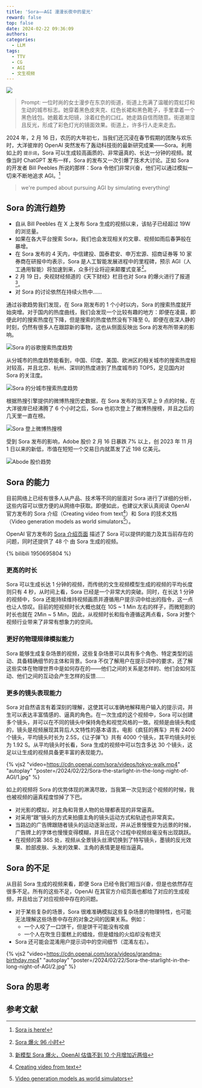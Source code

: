 ```yaml
---
title: 'Sora——AGI 漫漫长夜中的星光'
reward: false
top: false
date: 2024-02-22 09:36:09
authors:
categories:
  - LLM
tags:
  - TTV
  - CG
  - AGI
  - 文生视频
---
```


![](1.jpg)

> Prompt: 一位时尚的女士漫步在东京的街道，街道上充满了温暖的霓虹灯和生动的城市标志。她穿着黑色皮夹克、红色长裙和黑色靴子，手里拿着一个黑色钱包。她戴着太阳镜，涂着红色的口红。她走路自信而随意。街道潮湿且反光，形成了彩色灯光的镜面效果。街道上，许多行人走来走去。

2024 年，2 月 16 日，农历的大年初七，当我们还沉浸在春节假期的团聚与欢乐时，大洋彼岸的 OpenAI 突然发布了轰动科技街的最新研究成果——Sora。利用如上的 `提示词`，Sora 可以生成较高画质的、非常逼真的、长达一分钟的视频。就像当时 ChatGPT 发布一样，Sora 的发布又一次引爆了技术大讨论。正如 Sora 的开发者 Bill Peebles 所说的那样：Sora 令他们非常兴奋，他们可以通过模拟一切来不断地追求 AGI。[^billpeeb]

> we're pumped about pursuing AGI by simulating everything! 

<!--more-->

## Sora 的流行趋势
* 自从 Bill Peebles 在 X 上发布 Sora 生成的视频以来，该帖子已经超过 19W 的浏览量。
* 如果在各大平台搜索 Sora，我们也会发现相关的文章、视频如雨后春笋般在暴增。
* 在 Sora 发布的 4 天内，中信建投、国泰君安、申万宏源、招商证券等 10 家券商在研报中均表示，Sora 是人工智能发展进程中的里程碑，预示 AGI（人工通用智能）将加速到来，众多行业将迎来颠覆式变革[^cctv_sora]。
* 2 月 19 日，央视财经频道的《天下财经》栏目也对 Sora 的爆火进行了报道[^cctv_2]。
* 对 Sora 的讨论依然在持续火热中……

通过谷歌趋势我们发现，在 Sora 刚发布的 1 个小时以内，Sora 的搜索热度就开始突增。对于国内的热度曲线，我们会发现一个比较有趣的地方：即便在凌晨，即便此时的搜索热度在下降，但是搜索的热度依然没有下降至 0。即便在夜深人静的时刻，仍然有很多人在跟踪新的事物，这也从侧面反映出 Sora 的发布所带来的影响。

![Sora 的谷歌搜索热度趋势](sora_google_trend.png)

从分城市的热度趋势能看到，中国、印度、美国、欧洲区的相关城市的搜索热度相对较高，并且北京、杭州、深圳的热度进到了热度城市的 TOP5，足见国内对 Sora 的关注度。

![Sora 的分城市搜索热度趋势](sora_hot_city.png)

根据热搜引擎提供的微博热搜历史数据，在 Sora 发布的当天早上 9 点的时候，在大洋彼岸已经沸腾了 6 个小时之后，Sora 也初次登上了微博热搜榜，并且之后的几天里一直在榜。

![Sora 登上微博热搜榜](Sora_weibo_hot_search.png)

受到 Sora 发布的影响，Adobe 股价 2 月 16 日暴跌 7% 以上，创 2023 年 11 月 1 日以来的新低，市值在短短一个交易日内就蒸发了近 198 亿美元。

![Abode 股价趋势](adobe_stock.png)

## Sora 的能力
目前网络上已经有很多人从产品、技术等不同的层面对 Sora 进行了详细的分析，这些内容可以很方便的从网络中获取。即便如此，也建议大家认真阅读 OpenAI 官方发布的 Sora 介绍（Creating video from text[^sora_homepage]）和 Sora 的技术文档（Video generation models as world simulators[^sora_tr]）。

OpenAI 官方发布的 [Sora 介绍页面](https://openai.com/sora) 描述了 Sora 可以提供的能力及其当前存在的问题，同时还提供了 48 个 由 Sora 生成的视频。

{% bilibili 1950695804 %}

### 更高的时长
Sora 可以生成长达 1 分钟的视频，而传统的文生视频模型生成的视频的平均长度则只有 4 秒，从时间上看，Sora 已经是一个非常大的突破。同时，在长达 1 分钟的视频中，Sora 还能持续维持视频画质并遵循用户提示词中给出的指令，这一点也让人惊叹。目前的短视频时长大概也就在 10S ~ 1 Min 左右的样子，而微短剧的时长也就在 2Min ~ 5 Min，因此，从视频时长和指令遵循这两点看，Sora 对整个视频行业带来了非常有想象力的空间。

### 更好的物理规律模拟能力
Sora 能够生成复杂场景的视频，这些复杂场景可以具有多个角色、特定类型的运动、具备精确细节的主体和背景。Sora 不仅了解用户在提示词中的要求，还了解这些实体在物理世界中是如何存在的——他们之间的关系是怎样的、他们会如何互动、他们之间的互动会产生怎样的反馈……

### 更多的镜头表现能力
Sora 对自然语言有着深刻的理解，这使其可以准确地解释用户输入的提示词，并生可以表达丰富情感的、逼真的角色。在一次生成的这个视频中，Sora 可以创建多个镜头，并可以在不同的镜头中保持角色和视觉风格的一致。视频是由镜头构成的，镜头是视频展现其背后人文特性的基本语言。电影《疯狂的赛车》共有 2400 个镜头，平均镜头时长为 2.5S，《让子弹飞》共有 4000 个镜头，其平均镜头时长为 1.92 S。从平均镜头时长看，Sora 生成的视频中可以包含多达 30 个镜头，这足以让生成的视频具备更丰富的表现能力。

{% vjs2 
"video=https://cdn.openai.com/sora/videos/tokyo-walk.mp4" "autoplay" "poster=/2024/02/22/Sora-the-starlight-in-the-long-night-of-AGI/1.jpg"
%}

如上的视频将 Sora 的优势体现的淋漓尽致，当我第一次见到这个视频的时候，我也被视频的逼真程度惊掉了下巴。
* 对光影的模拟，对主角和背景人物的处理都表现的非常逼真。
* 对采用“跟”镜头的方式来拍摄主角的镜头运动方式和轨迹也非常真实。
* 当路边的广告牌跟随者镜头的运动逐渐出现，并从近景慢慢变为远景的时候，广告牌上的字体也慢慢变得模糊，并且在这个过程中视频丝毫没有出现跳跃。
* 在视频的第 36S 处，视频从全景镜头丝滑切换到了特写镜头，墨镜的反光效果、脸部皮肤、头发的效果、主角的表情更是相当逼真。


## Sora 的不足
从目前 Sora 生成的视频来看，即便 Sora 已经令我们相当兴奋，但是也依然存在很多不足。所有的这些不足，OpenAI 在其官方介绍页面也都给了对应的生成视频，并且给出了对应视频中存在的问题。
* 对于某些复杂的场景，Sora 很难准确模拟这些复杂场景的物理特性，也可能无法理解这些场景中存在的对象之间的因果关系。例如：
    * 一个人咬了一口饼干，但是饼干可能没有咬痕
    * 一个人在吹生日蛋糕上的蜡烛，但是蜡烛的火焰却没有熄灭
* Sora 还可能会混淆用户提示词中的空间细节（混淆左右）。

{% vjs2 
"video=https://cdn.openai.com/sora/videos/grandma-birthday.mp4" "autoplay" "poster=/2024/02/22/Sora-the-starlight-in-the-long-night-of-AGI/2.jpg"
%}

## Sora 的思考

## 参考文献
[^billpeeb]: [Sora is here!](https://twitter.com/billpeeb/status/1758194105111269697?s=20)
[^cctv_sora]: [Sora 爆火 96 小时](https://news.cctv.com/2024/02/20/ARTINzD0eOR0jQxxVZxibLQT240220.shtml)
[^cctv_2]: [新模型 Sora 爆火，OpenAI 估值不到 10 个月增加近两倍](https://www.toutiao.com/article/7337293210861388303/)
[^sora_homepage]: [Creating video from text](https://openai.com/sora)
[^sora_tr]: [Video generation models as world simulators](https://openai.com/research/video-generation-models-as-world-simulators)
[^DiTs]: [Scalable Diffusion Models with Transformers](https://arxiv.org/abs/2212.09748)
[^dm]: [一文弄懂 Diffusion Model](https://mp.weixin.qq.com/s/rGyX0w43EifuK781i3NmHw)
